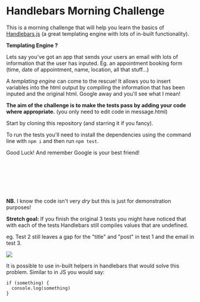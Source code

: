 # Handlebars Morning Challenge

This is a morning challenge that will help you learn the basics of [Handlebars.js](http://handlebarsjs.com/) (a great templating engine with lots of in-built functionality).

**Templating Engine ?**

Lets say you've got an app that sends your users an email with lots of information that the user has inputed. Eg. an appointment booking form (time, date of appointment, name, location, all that stuff...)

A *templating engine* can come to the rescue! It allows you to insert variables into the html output by compiling the information that has been inputed and the original html. Google away and you'll see what I mean!

**The aim of the challenge is to make the tests pass by adding your code where appropriate.** (you only need to edit code in message.html)

Start by cloning this repository (and starring it if you fancy).

To run the tests you'll need to install the dependencies using the command line with ```npm i``` and then run ```npm test```.

Good Luck! And remember Google is your best friend!

<br>
<br>
<br>
<br>
<br>

**NB.** I know the code isn't very *dry* but this is just for demonstration purposes!

**Stretch goal:** If you finish the original 3 tests you might have noticed that with each of the tests Handlebars still compiles values that are undefined.

eg. Test 2 still leaves a gap for the "title" and "post" in test 1 and the email in test 3.

![](https://cloud.githubusercontent.com/assets/11725595/13110977/19401400-d57b-11e5-8142-a33063807434.png)

It is possible to use in-built helpers in handlebars that would solve this problem. Similar to in JS you would say:
```
if (something) {
  console.log(something)
}
```
